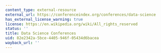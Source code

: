 ```yaml
---
content_type: external-resource
external_url: https://conferenceindex.org/conferences/data-science
has_external_license_warning: true
license: https://en.wikipedia.org/wiki/All_rights_reserved
status: ''
title: Data Science Conferences
uid: 82e2342a-5bce-4405-946f-05434d6bacea
wayback_url: ''
---
```

